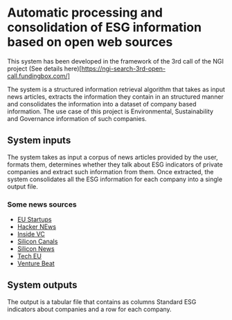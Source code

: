 # Automatic processing and consolidation of ESG information based on open web sources

This system has been developed in the framework of the 3rd call of the NGI project (See details here)[https://ngi-search-3rd-open-call.fundingbox.com/]

The system is a structured information retrieval algorithm that takes as input news articles, extracts the information they contain in an structured manner and consolidates the information into a dataset of company based information. The use case of this project is Environmental, Sustainability and Governance information of such companies.

## System inputs

The system takes as input a corpus of news articles provided by the user, formats them, determines whether they talk about ESG indicators of private companies and extract such information from them. Once extracted, the system consolidates all the ESG information for each company into a single output file.

### Some news sources
* [EU Startups](https://www.eu-startups.com/)
* [Hacker NEws](https://news.ycombinator.com/news)
* [Inside VC](https://inside.com/vc)
* [Silicon Canals](https://siliconcanals.com/)
* [Silicon News](https://www.silicon.news/)
* [Tech EU](https://tech.eu/)
* [Venture Beat](https://venturebeat.com/)


## System outputs

The output is a tabular file that contains as columns Standard ESG indicators about companies and a row for each company.
